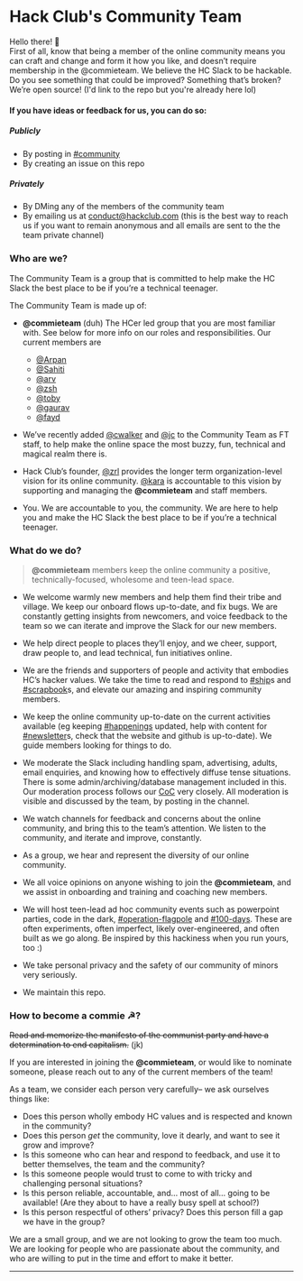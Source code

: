 # Hack Club's Community Team 

Hello there! 👋    
First of all, know that being a member of the online community means you can craft and change and form it how you like, and doesn’t require membership in the @commieteam. We believe the HC Slack to be hackable. Do you see something that could be improved? Something that’s broken? We’re open source! (I'd link to the repo but you're already here lol)

#### If you have ideas or feedback for us, you can do so:
##### Publicly
- By posting in [#community](https://hackclub.slack.com/archives/C01D7AHKMPF)
- By creating an issue on this repo
##### Privately
- By DMing any of the members of the community team
- By emailing us at [conduct@hackclub.com](mailto:conduct@hackclub.com) (this is the best way to reach us if you want to remain anonymous and all emails are sent to the the team private channel)

### Who are we?
The Community Team is a group that is committed to help make the HC Slack the best place to be if you’re a technical teenager. 

The Community Team is made up of:
- **@commieteam** (duh) The HCer led group that you are most familiar with. See below for more info on our roles and responsibilities. Our current members are 
    - [@Arpan](https://hackclub.slack.com/team/U0409FSKU82)
    - [@Sahiti](https://hackclub.slack.com/team/U03RU99SGKA)
    - [@arv](https://hackclub.slack.com/team/U01MPHKFZ7S)
    - [@zsh](https://hackclub.slack.com/team/U016S3C7JS2)
    - [@toby](https://hackclub.slack.com/team/U02C9DQ7ZL2)
    - [@gaurav](https://hackclub.slack.com/team/U043Q05KFAA)
    - [@fayd](https://hackclub.slack.com/team/U014ND5P1N2)

- We’ve recently added [@cwalker](https://hackclub.slack.com/team/UDK5M9Y13) and [@jc](https://hackclub.slack.com/team/U03MNFDRSGJ) to the Community Team as FT staff, to help make the online space the most buzzy, fun, technical and magical realm there is. 
- Hack Club’s founder, [@zrl](https://hackclub.slack.com/team/U0266FRGP) provides the longer term organization-level vision for its online community. [@kara](https://hackclub.slack.com/team/U032A2PMSE9) is accountable to this vision by supporting and managing the **@commieteam** and staff members.
- You. We are accountable to you, the community. We are here to help you and make the HC Slack the best place to be if you’re a technical teenager.

### What do we do?
> **@commieteam** members keep the online community a positive, technically-focused, wholesome and teen-lead space. 

- We welcome warmly new members and help them find their tribe and village. We keep our onboard flows up-to-date, and fix bugs. We are constantly getting insights from newcomers, and voice feedback to the team so we can iterate and improve the Slack for our new members.

- We help direct people to places they’ll enjoy, and we cheer, support, draw people to, and lead technical, fun initiatives online.

- We are the friends and supporters of people and activity that embodies HC’s hacker values. We take the time to read and respond to [#ship](https://hackclub.slack.com/archives/C0M8PUPU6)s and [#scrapbook](https://hackclub.slack.com/archives/C01504DCLVD)s, and elevate our amazing and inspiring community members.

- We keep the online community up-to-date on the current activities available (eg keeping [#happenings](https://hackclub.slack.com/archives/C05B6DBN802) updated, help with content for [#newsletter](https://hackclub.slack.com/archives/C03U48CQ1BL)s, check that the website and github is up-to-date). We guide members looking for things to do. 

- We moderate the Slack including handling spam, advertising, adults, email enquiries, and knowing how to effectively diffuse tense situations. There is some admin/archiving/database management included in this. Our moderation process follows our [CoC](https://hackclub.com/conduct) very closely. All moderation is visible and discussed by the team, by posting in the channel.

- We watch channels for feedback and concerns about the online community, and bring this to the team’s attention. We listen to the community, and iterate and improve, constantly.

- As a group, we hear and represent the diversity of our online community.

- We all voice opinions on anyone wishing to join the **@commieteam**, and we assist in onboarding and training and coaching new members.

- We will host teen-lead ad hoc community events such as powerpoint parties, code in the dark, [#operation-flagpole](https://hackclub.slack.com/archives/C05NR59J129) and [#100-days](https://hackclub.slack.com/archives/C05RQPBJTNW). These are often experiments, often imperfect, likely over-engineered, and often built as we go along. Be inspired by this hackiness when you run yours, too :)

- We take personal privacy and the safety of our community of minors very seriously. 

- We maintain this repo.

### How to become a commie ☭?

~~Read and memorize the manifesto of the communist party and have a determination to end capitalism.~~ (jk)

If you are interested in joining the **@commieteam**, or would like to nominate someone, please reach out to any of the current members of the team! 

As a team, we consider each person very carefully– we ask ourselves things like:

- Does this person wholly embody HC values and is respected and known in the community?
- Does this person *get* the community, love it dearly, and want to see it grow and improve?
- Is this someone who can hear and respond to feedback, and use it to better themselves, the team and the community? 
- Is this someone people would trust to come to with tricky and challenging personal situations? 
- Is this person reliable, accountable, and… most of all… going to be available! (Are they about to have a really busy spell at school?)
- Is this person respectful of others’ privacy?
Does this person fill a gap we have in the group?

We are a small group, and we are not looking to grow the team too much. We are looking for people who are passionate about the community, and who are willing to put in the time and effort to make it better.


---